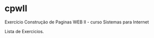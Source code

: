 # cpwII
Exercício Construção de Paginas WEB II - curso Sistemas para Internet

Lista de Exercicios.
